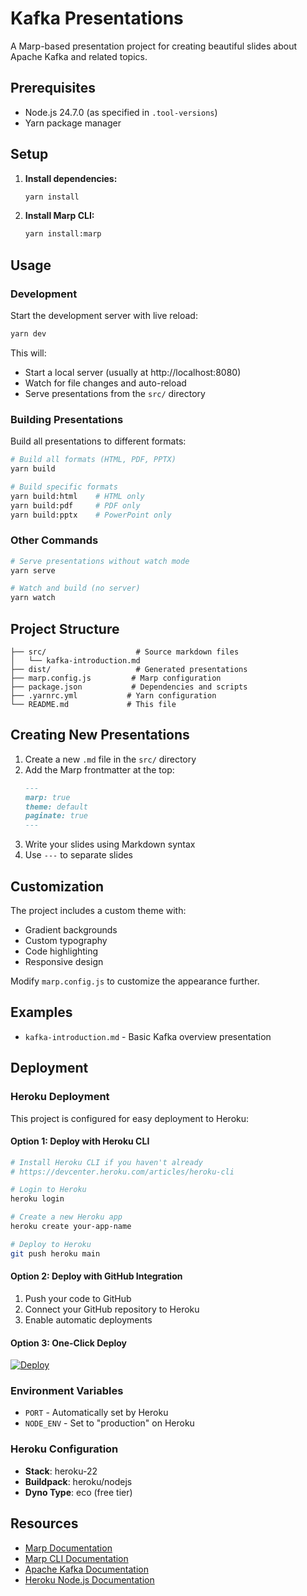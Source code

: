 # Kafka Presentations

A Marp-based presentation project for creating beautiful slides about Apache Kafka and related topics.

## Prerequisites

- Node.js 24.7.0 (as specified in `.tool-versions`)
- Yarn package manager

## Setup

1. **Install dependencies:**

   ```bash
   yarn install
   ```

2. **Install Marp CLI:**
   ```bash
   yarn install:marp
   ```

## Usage

### Development

Start the development server with live reload:

```bash
yarn dev
```

This will:

- Start a local server (usually at http://localhost:8080)
- Watch for file changes and auto-reload
- Serve presentations from the `src/` directory

### Building Presentations

Build all presentations to different formats:

```bash
# Build all formats (HTML, PDF, PPTX)
yarn build

# Build specific formats
yarn build:html    # HTML only
yarn build:pdf     # PDF only
yarn build:pptx    # PowerPoint only
```

### Other Commands

```bash
# Serve presentations without watch mode
yarn serve

# Watch and build (no server)
yarn watch
```

## Project Structure

```
├── src/                    # Source markdown files
│   └── kafka-introduction.md
├── dist/                   # Generated presentations
├── marp.config.js         # Marp configuration
├── package.json           # Dependencies and scripts
├── .yarnrc.yml           # Yarn configuration
└── README.md             # This file
```

## Creating New Presentations

1. Create a new `.md` file in the `src/` directory
2. Add the Marp frontmatter at the top:
   ```markdown
   ---
   marp: true
   theme: default
   paginate: true
   ---
   ```
3. Write your slides using Markdown syntax
4. Use `---` to separate slides

## Customization

The project includes a custom theme with:

- Gradient backgrounds
- Custom typography
- Code highlighting
- Responsive design

Modify `marp.config.js` to customize the appearance further.

## Examples

- `kafka-introduction.md` - Basic Kafka overview presentation

## Deployment

### Heroku Deployment

This project is configured for easy deployment to Heroku:

#### Option 1: Deploy with Heroku CLI

```bash
# Install Heroku CLI if you haven't already
# https://devcenter.heroku.com/articles/heroku-cli

# Login to Heroku
heroku login

# Create a new Heroku app
heroku create your-app-name

# Deploy to Heroku
git push heroku main
```

#### Option 2: Deploy with GitHub Integration

1. Push your code to GitHub
2. Connect your GitHub repository to Heroku
3. Enable automatic deployments

#### Option 3: One-Click Deploy

[![Deploy](https://www.herokucdn.com/deploy/button.svg)](https://heroku.com/deploy?template=https://github.com/yourusername/kafka-presentations)

### Environment Variables

- `PORT` - Automatically set by Heroku
- `NODE_ENV` - Set to "production" on Heroku

### Heroku Configuration

- **Stack**: heroku-22
- **Buildpack**: heroku/nodejs
- **Dyno Type**: eco (free tier)

## Resources

- [Marp Documentation](https://marpit.marp.app/)
- [Marp CLI Documentation](https://github.com/marp-team/marp-cli)
- [Apache Kafka Documentation](https://kafka.apache.org/documentation/)
- [Heroku Node.js Documentation](https://devcenter.heroku.com/articles/getting-started-with-nodejs)
